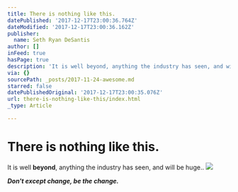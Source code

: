```yaml
---
title: There is nothing like this.
datePublished: '2017-12-17T23:00:36.764Z'
dateModified: '2017-12-17T23:00:36.162Z'
publisher:
  name: Seth Ryan DeSantis
author: []
inFeed: true
hasPage: true
description: 'It is well beyond, anything the industry has seen, and will be huge..'
via: {}
sourcePath: _posts/2017-11-24-awesome.md
starred: false
datePublishedOriginal: '2017-12-17T23:00:35.076Z'
url: there-is-nothing-like-this/index.html
_type: Article

---
```

# There is nothing like this.

It is well **beyond**, anything the industry has seen, and will be huge..
![](https://the-grid-user-content.s3-us-west-2.amazonaws.com/a2c04174-b4cd-4bed-b7db-492baa989cc9.jpg)

_**Don't except change, be the change.**_
